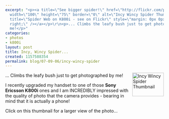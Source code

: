 ```yaml
---
excerpt: "<p><a title=\"See bigger spider!\" href=\"http://flickr.com/photos/nicholas-thompson/452878209/\"><img
  width=\"100\" height=\"75\" border=\"0\" alt=\"Incy Wincy Spider Thumbnail\" src=\"http://farm1.static.flickr.com/196/452878209_1aa5ef74dd_t_d.jpg\"
  title=\"Spider Web on K800i - see on Flickr\" style=\"margin: 0px 0px 4px 4px; float:
  right;\" /></a></p>\r\n<p>... Climbs the leafy bush just to get photographed by
  me!</p>"
categories:
- photos
- k800i
layout: post
title: Incy, Wincy Spider...
created: 1157588354
permalink: blog/07-09-06/incy-wincy-spider
---
```

<p><a title="See bigger spider!" href="http://flickr.com/photos/nicholas-thompson/452878209/"><img width="100" height="75" border="0" alt="Incy Wincy Spider Thumbnail" src="http://farm1.static.flickr.com/196/452878209_1aa5ef74dd_t_d.jpg" title="Spider Web on K800i - see on Flickr" style="margin: 0px 0px 4px 4px; float: right;" /></a></p>
<p>... Climbs the leafy bush just to get photographed by me!</p>
<p>I recently upgraded my handset to one of those <strong>Sony Ericsson K800i</strong> ones and I am INCREDIBLY impressed with the quality of photo that the camera provides - bearing in mind that it is actually a phone!</p>
<p>Click on this thumbnail for a larger view of the photo...</p>
